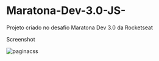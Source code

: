 # Maratona-Dev-3.0-JS-
Projeto criado no desafio Maratona Dev 3.0 da Rocketseat

Screenshot

![paginacss](https://user-images.githubusercontent.com/61032570/75285705-e2174000-57f5-11ea-844e-ca4f067a4f42.png)

